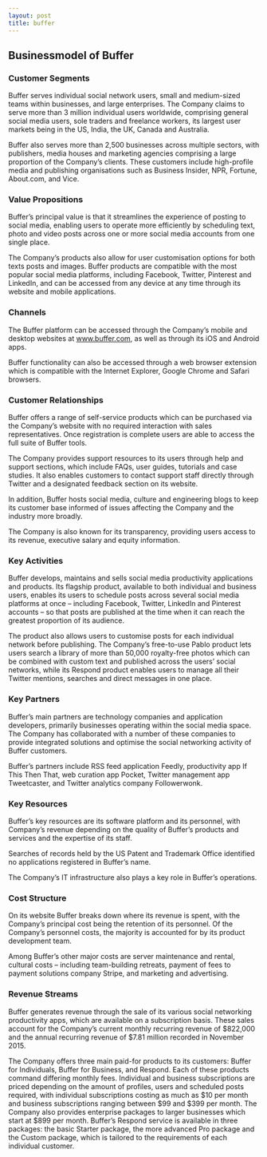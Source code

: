 ```yaml
---
layout: post
title: buffer
---
```


Businessmodel of Buffer
------------------------

### Customer Segments

Buffer serves individual social network users, small and medium-sized teams within businesses, and large enterprises. The Company claims to serve more than 3 million individual users worldwide, comprising general social media users, sole traders and freelance workers, its largest user markets being in the US, India, the UK, Canada and Australia.

Buffer also serves more than 2,500 businesses across multiple sectors, with publishers, media houses and marketing agencies comprising a large proportion of the Company’s clients. These customers include high-profile media and publishing organisations such as Business Insider, NPR, Fortune, About.com, and Vice.

### Value Propositions

Buffer’s principal value is that it streamlines the experience of posting to social media, enabling users to operate more efficiently by scheduling text, photo and video posts across one or more social media accounts from one single place.

The Company’s products also allow for user customisation options for both texts posts and images. Buffer products are compatible with the most popular social media platforms, including Facebook, Twitter, Pinterest and LinkedIn, and can be accessed from any device at any time through its website and mobile applications.

### Channels

The Buffer platform can be accessed through the Company’s mobile and desktop websites at www.buffer.com, as well as through its iOS and Android apps.

Buffer functionality can also be accessed through a web browser extension which is compatible with the Internet Explorer, Google Chrome and Safari browsers.

### Customer Relationships

Buffer offers a range of self-service products which can be purchased via the Company’s website with no required interaction with sales representatives. Once registration is complete users are able to access the full suite of Buffer tools.

The Company provides support resources to its users through help and support sections, which include FAQs, user guides, tutorials and case studies. It also enables customers to contact support staff directly through Twitter and a designated feedback section on its website.

In addition, Buffer hosts social media, culture and engineering blogs to keep its customer base informed of issues affecting the Company and the industry more broadly.

The Company is also known for its transparency, providing users access to its revenue, executive salary and equity information.

### Key Activities

Buffer develops, maintains and sells social media productivity applications and products. Its flagship product, available to both individual and business users, enables its users to schedule posts across several social media platforms at once – including Facebook, Twitter, LinkedIn and Pinterest accounts – so that posts are published at the time when it can reach the greatest proportion of its audience.

The product also allows users to customise posts for each individual network before publishing. The Company’s free-to-use Pablo product lets users search a library of more than 50,000 royalty-free photos which can be combined with custom text and published across the users’ social networks, while its Respond product enables users to manage all their Twitter mentions, searches and direct messages in one place.

### Key Partners

Buffer’s main partners are technology companies and application developers, primarily businesses operating within the social media space. The Company has collaborated with a number of these companies to provide integrated solutions and optimise the social networking activity of Buffer customers.

Buffer’s partners include RSS feed application Feedly, productivity app If This Then That, web curation app Pocket, Twitter management app Tweetcaster, and Twitter analytics company Followerwonk.

### Key Resources

Buffer’s key resources are its software platform and its personnel, with Company’s revenue depending on the quality of Buffer’s products and services and the expertise of its staff.

Searches of records held by the US Patent and Trademark Office identified no applications registered in Buffer’s name.

The Company’s IT infrastructure also plays a key role in Buffer’s operations.

### Cost Structure

On its website Buffer breaks down where its revenue is spent, with the Company’s principal cost being the retention of its personnel. Of the Company’s personnel costs, the majority is accounted for by its product development team.

Among Buffer’s other major costs are server maintenance and rental, cultural costs – including team-building retreats, payment of fees to payment solutions company Stripe, and marketing and advertising.

### Revenue Streams

Buffer generates revenue through the sale of its various social networking productivity apps, which are available on a subscription basis. These sales account for the Company’s current monthly recurring revenue of $822,000 and the annual recurring revenue of $7.81 million recorded in November 2015.

The Company offers three main paid-for products to its customers: Buffer for Individuals, Buffer for Business, and Respond. Each of these products command differing monthly fees. Individual and business subscriptions are priced depending on the amount of profiles, users and scheduled posts required, with individual subscriptions costing as much as $10 per month and business subscriptions ranging between $99 and $399 per month. The Company also provides enterprise packages to larger businesses which start at $899 per month. Buffer’s Respond service is available in three packages: the basic Starter package, the more advanced Pro package and the Custom package, which is tailored to the requirements of each individual customer.
